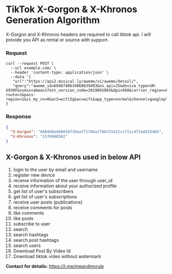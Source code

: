 
# TikTok X-Gorgon & X-Khronos Generation Algorithm

X-Gorgon and X-Khronos headers are required to call tiktok api. I will provide you API as rental or source with support.

### Request
```shell
curl --request POST \
  --url example.com/ \
  --header 'content-type: application/json' \
  --data '{
   "url":"https://api2.musical.ly/aweme/v1/aweme/detail/",
   "query":"aweme_id=6948740634060639493&os_api=25&device_type=SM-G930F&ssmix=a&manifest_version_code=2019091803&dpi=560&carrier_region=FR&uoo=0&region=US&carrier_region_v2=208&app_name=musical_ly&version_name=13.1.3&timezone_offset=3600&ts=1569407751&ab_version=13.1.3&pass-route=1&pass-region=1&is_my_cn=0&ac2=wifi5g&ac=wifi&app_type=normal&channel=googleplay&update_version_code=2019091803&_rticket=1569407751490&device_platform=android&iid=6740283443298715398&build_number=13.1.3&locale=en&version_code=130103&timezone_name=Europe%2FParis&openudid=d65d0efd4bbd2ae8&device_id=6740283146010527238&sys_region=US&app_language=en&resolution=1440*2560&device_brand=samsung&language=en&os_version=7.1.2&aid=1233&mcc_mnc=20801"
}
```
### Response
```json
{
  "X-Gorgon": "0404d0e400010f39aa7f1704a7760331421ccf11c4f2ad43546b",
  "X-Khronos": "1570908582"
}
```



## X-Gorgon & X-Khronos  used in below API

1. login to the user by email and username
2. register new device
3. receive information of the user through user_id
4. receive information about your authorized profile
5. get list of user's subscribers
6. get list of user's subscriptions
7. receive user posts (publications)
8. receive comments for posts
9. like comments
10. like posts
11. subscribe to user
12. search
13. search hashtags
14. search post hashtags
15. search users
16. Download Post By Video Id
17. Download tiktok video without watermark





**Contact for details:** https://t.me/meandmyrule


